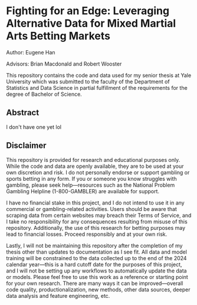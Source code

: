 # Fighting for an Edge: Leveraging Alternative Data for Mixed Martial Arts Betting Markets

Author: Eugene Han

Advisors: Brian Macdonald and Robert Wooster

This repository contains the code and data used for my senior thesis at Yale University which was submitted to the faculty of the Department of Statistics and Data Science in partial fulfillment of the requirements for the degree of Bachelor of Science.


## Abstract

I don't have one yet lol


## Disclaimer

This repository is provided for research and educational purposes only. While the code and data are openly available, they are to be used at your own discretion and risk. I do not personally endorse or support gambling or sports betting in any form. If you or someone you know struggles with gambling, please seek help&mdash;resources such as the National Problem Gambling Helpline (1-800-GAMBLER) are available for support.

I have no financial stake in this project, and I do not intend to use it in any commercial or gambling-related activities. Users should be aware that scraping data from certain websites may breach their Terms of Service, and I take no responsibility for any consequences resulting from misuse of this repository. Additionally, the use of this research for betting purposes may lead to financial losses. Proceed responsibly and at your own risk.

Lastly, I will not be maintaining this repository after the completion of my thesis other than updates to documentation as I see fit. All data and model training will be constrained to the data collected up to the end of the 2024 calendar year&mdash;this is a hard cutoff date for the purposes of this project, and I will not be setting up any workflows to automatically update the data or models. Please feel free to use this work as a reference or starting point for your own research. There are many ways it can be improved&mdash;overall code quality, productionalization, new methods, other data sources, deeper data analysis and feature engineering, etc.